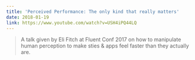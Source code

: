 ```yaml
---
title: 'Perceived Performance: The only kind that really matters'
date: 2018-01-19
link: https://www.youtube.com/watch?v=USH4iPQ44LQ
---
```

> A talk given by Eli Fitch at Fluent Conf 2017 on how to manipulate human perception to make sties & apps feel faster than they actually are.
